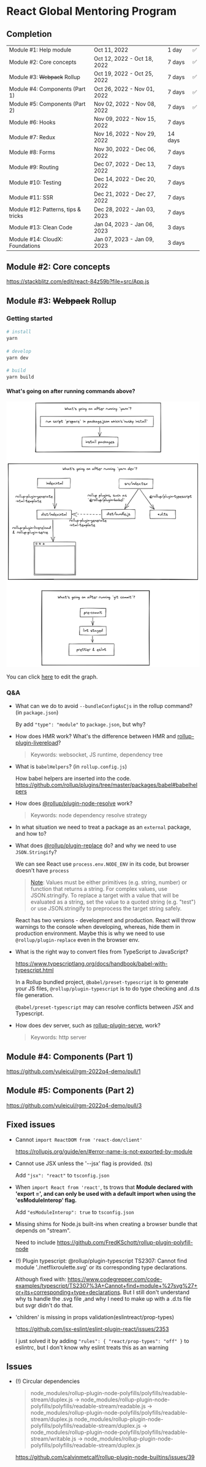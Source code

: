 # React Global Mentoring Program

## Completion

|                                     |                             |         |     |
| ----------------------------------- | --------------------------- | ------- | --- |
| Module #1: Help module              | Oct 11, 2022                | 1 day   | ✅  |
| Module #2: Core concepts            | Oct 12, 2022 - Oct 18, 2022 | 7 days  | ✅  |
| Module #3: ~~Webpack~~ Rollup       | Oct 19, 2022 - Oct 25, 2022 | 7 days  | ✅  |
| Module #4: Components (Part 1)      | Oct 26, 2022 - Nov 01, 2022 | 7 days  | ✅  |
| Module #5: Components (Part 2)      | Nov 02, 2022 - Nov 08, 2022 | 7 days  | ✅  |
| Module #6: Hooks                    | Nov 09, 2022 - Nov 15, 2022 | 7 days  |     |
| Module #7: Redux                    | Nov 16, 2022 - Nov 29, 2022 | 14 days |     |
| Module #8: Forms                    | Nov 30, 2022 - Dec 06, 2022 | 7 days  |     |
| Module #9: Routing                  | Dec 07, 2022 - Dec 13, 2022 | 7 days  |     |
| Module #10: Testing                 | Dec 14, 2022 - Dec 20, 2022 | 7 days  |     |
| Module #11: SSR                     | Dec 21, 2022 - Dec 27, 2022 | 7 days  |     |
| Module #12: Patterns, tips & tricks | Dec 28, 2022 - Jan 03, 2023 | 7 days  |     |
| Module #13: Clean Code              | Jan 04, 2023 - Jan 06, 2023 | 3 days  |     |
| Module #14: CloudX: Foundations     | Jan 07, 2023 - Jan 09, 2023 | 3 days  |     |

## Module #2: Core concepts

https://stackblitz.com/edit/react-84z59b?file=src/App.js

## Module #3: ~~Webpack~~ Rollup

### Getting started

```sh
# install
yarn

# develop
yarn dev

# build
yarn build
```

#### What's going on after running commands above?

![What's going on after running commands above?](docs/what-is-going-on-after-running-commands.png)

You can click [here](https://excalidraw.com/#json=DeOoPxllmrObvAj66gmMV,26oCT1_DPb-38MqzSPJ3Kg) to edit the graph.

### Q&A

- What can we do to avoid `--bundleConfigAsCjs` in the rollup command? (in `package.json`)

  By add `"type": "module"` to `package.json`, but why?

- How does HMR work? What's the difference between HMR and [rollup-plugin-livereload](https://github.com/thgh/rollup-plugin-livereload)?

  > Keywords: websocket, JS runtime, dependency tree

- What is `babelHelpers`? (in `rollup.config.js`)

  How babel helpers are inserted into the code. https://github.com/rollup/plugins/tree/master/packages/babel#babelhelpers

- How does [@rollup/plugin-node-resolve](https://github.com/rollup/plugins/tree/master/packages/node-resolve) work?

  > Keywords: node dependency resolve strategy

- In what situation we need to treat a package as an `external` package, and how to?

- What does [@rollup/plugin-replace](https://github.com/rollup/plugins/tree/master/packages/replace) do? and why we need to use `JSON.Stringify`?

  We can see React use `process.env.NODE_ENV` in its code, but browser doesn't have `process`

  > [Note](https://github.com/rollup/plugins/tree/master/packages/replace#usage): Values must be either primitives (e.g. string, number) or function that returns a string. For complex values, use JSON.stringify. To replace a target with a value that will be evaluated as a string, set the value to a quoted string (e.g. "test") or use JSON.stringify to preprocess the target string safely.

  React has two versions - development and production. React will throw warnings to the console when developing, whereas, hide them in production environment. Maybe this is why we need to use `@rollup/plugin-replace` even in the browser env.

- What is the right way to convert files from TypeScript to JavaScript?

  https://www.typescriptlang.org/docs/handbook/babel-with-typescript.html

  In a Rollup bundled project, `@babel/preset-typescript` is to generate your JS files, `@rollup/plugin-typescript` is to do type checking and .d.ts file generation.

  `@babel/preset-typescript` may can resolve conflicts between JSX and Typescript.

- How does dev server, such as [rollup-plugin-serve](https://github.com/thgh/rollup-plugin-serve), work?

  > Keywords: http server

## Module #4: Components (Part 1)

https://github.com/yuleicul/rgm-2022q4-demo/pull/1

## Module #5: Components (Part 2)

https://github.com/yuleicul/rgm-2022q4-demo/pull/3

## Fixed issues

- Cannot `import ReactDOM from 'react-dom/client'`

  https://rollupjs.org/guide/en/#error-name-is-not-exported-by-module

- Cannot use JSX unless the '--jsx' flag is provided. (ts)

  Add `"jsx": "react"` to `tsconfig.json`

- When `import React from 'react'`, ts trows that **Module declared with 'export =', and can only be used with a default import when using the 'esModuleInterop' flag.**

  Add `"esModuleInterop": true` to `tsconfig.json`

- Missing shims for Node.js built-ins when creating a browser bundle that depends on "stream".

  Need to include https://github.com/FredKSchott/rollup-plugin-polyfill-node

- (!) Plugin typescript: @rollup/plugin-typescript TS2307: Cannot find module './netflixroulette.svg' or its corresponding type declarations.

  Although fixed with: https://www.codegrepper.com/code-examples/typescript/TS2307%3A+Cannot+find+module+%27svg%27+or+its+corresponding+type+declarations. But I still don't understand why ts handle the .svg file ,and why I need to make up with a .d.ts file but svgr didn't do that.

- 'children' is missing in props validation(eslintreact/prop-types)

  https://github.com/jsx-eslint/eslint-plugin-react/issues/2353

  I just solved it by adding `"rules": { "react/prop-types": "off" }` to eslintrc, but I don't know why eslint treats this as an warning

## Issues

- (!) Circular dependencies

  > node_modules/rollup-plugin-node-polyfills/polyfills/readable-stream/duplex.js -> node_modules/rollup-plugin-node-polyfills/polyfills/readable-stream/readable.js -> node_modules/rollup-plugin-node-polyfills/polyfills/readable-stream/duplex.js
  > node_modules/rollup-plugin-node-polyfills/polyfills/readable-stream/duplex.js -> node_modules/rollup-plugin-node-polyfills/polyfills/readable-stream/writable.js -> node_modules/rollup-plugin-node-polyfills/polyfills/readable-stream/duplex.js

  https://github.com/calvinmetcalf/rollup-plugin-node-builtins/issues/39
